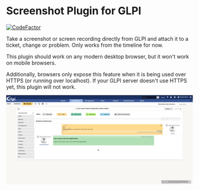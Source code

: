 # Screenshot Plugin for GLPI
[![CodeFactor](https://www.codefactor.io/repository/github/cconard96/glpi-screenshot-plugin/badge)](https://www.codefactor.io/repository/github/cconard96/glpi-screenshot-plugin)

Take a screenshot or screen recording directly from GLPI and attach it to a ticket, change or problem. Only works from the timeline for now.

This plugin should work on any modern desktop browser, but it won't work on mobile browsers.

Additionally, browsers only expose this feature when it is being used over HTTPS (or running over localhost). If your GLPI server doesn't use HTTPS yet, this plugin will not work.

![Preview](https://raw.githubusercontent.com/cconard96/glpi-screenshot-plugin/master/Screenshot%20Plugin%20Preview.gif)
